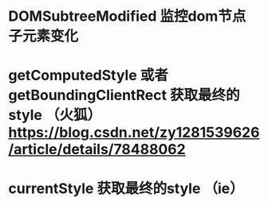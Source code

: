 # DOMSubtreeModified 监控dom节点子元素变化
# getComputedStyle 或者 getBoundingClientRect 获取最终的style （火狐）https://blog.csdn.net/zy1281539626/article/details/78488062
# currentStyle 获取最终的style （ie）
